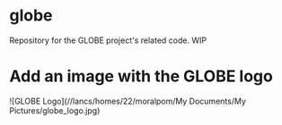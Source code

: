 # globe
Repository for the GLOBE project's related code.
WIP

# Add an image with the GLOBE logo

![GLOBE Logo](//lancs/homes/22/moralpom/My Documents/My Pictures/globe_logo.jpg)
